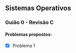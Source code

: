 ## Sistemas Operativos


 ### Guião 0 - Revisão C
 
 #### Problemas propostos:       
 - [x] Problema 1              
    
